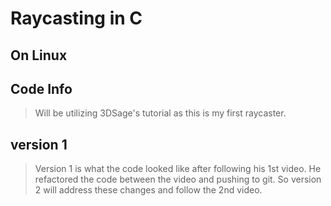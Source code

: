 # Raycasting in C

## On Linux

## Code Info
>  Will be utilizing 3DSage's tutorial as this is my first raycaster.

## version 1
> Version 1 is what the code looked like after following his 1st video.
> He refactored the code between the video and pushing to git.
> So version 2 will address these changes and follow the 2nd video.
